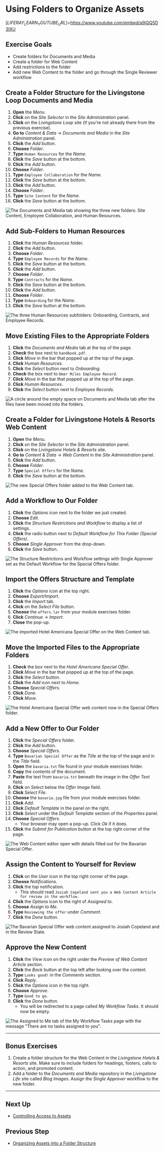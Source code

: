 # Using Folders to Organize Assets

[$LIFERAY_LEARN_YOUTUBE_URL$]=https://www.youtube.com/embed/a9iQQ5D3IXU

## Exercise Goals

* Create folders for Documents and Media
* Create a folder for Web Content    
* Add restrictions to the folder
* Add new Web Content to the folder and go through the Single Reviewer workflow

## Create a Folder Structure for the Livingstone Loop Documents and Media

1. **Open** the _Menu_.
2. **Click** on the _Site Selector_ in the _Site Administration_ panel.
3. **Click** on the _Livingstone Loop_ site (if you're not already there from the previous exercise).
4. **Go to** _Content & Data_ → _Documents and Media_ in the _Site Administration_ panel.  
5. **Click** the _Add_ button.  
6. **Choose** _Folder_.  
7. **Type** `Human Resources` for the  _Name_.  
8. **Click** the _Save_ button at the bottom.
9. **Click** the _Add_ button.  
10. **Choose** _Folder_.  
11. **Type** `Employee Collaboration` for the  _Name_.  
12. **Click** the _Save_ button at the bottom.
13. **Click** the _Add_ button.  
14. **Choose** _Folder_.  
15. **Type** `Site Content` for the _Name_.  
16. **Click** the _Save_ button at the bottom.

![The Documents and Media tab showing the three new folders: Site Content, Employee Collaboration, and Human Resources.](./images/livingstone-loop-folders.png)

## Add Sub-Folders to Human Resources

1. **Click** the _Human Resources_ folder.
2. **Click** the _Add_ button.  
3. **Choose** _Folder_.  
4. **Type** `Employee Records` for the  _Name_.  
5. **Click** the _Save_ button at the bottom.
6. **Click** the _Add_ button.  
7. **Choose** _Folder_.  
8. **Type** `Contracts` for the  _Name_.  
9. **Click** the _Save_ button at the bottom.
10. **Click** the _Add_ button.  
11. **Choose** _Folder_.  
12. **Type** `Onboarding` for the  _Name_.  
13. **Click** the _Save_ button at the bottom.

![The three Human Resources subfolders: Onboarding, Contracts, and Employee Records.](./images/hr-folders.png)

## Move Existing Files to the Appropriate Folders

1. **Click** the _Documents and Media_ tab at the top of the page.
2. **Check** the box next to `handbook.pdf`.
3. **Click** _Move_ in the bar that popped up at the top of the page.
4. **Click** _Human Resources_.
5. **Click** the _Select_ button next to _Onboarding_.
6. **Check** the box next to `Omar Miles Employee Record`.
7. **Click** _Move_ in the bar that popped up at the top of the page.
8. **Click** _Human Resources_.
9. **Click** the _Select_ button next to _Employee Records_.

![A circle around the empty space on Documents and Media tab after the files have been moved into the folders.](./images/files-moved.png)

## Create a Folder for Livingstone Hotels & Resorts Web Content

1. **Open** the _Menu_.
2. **Click** on the _Site Selector_ in the _Site Administration_ panel.
3. **Click** on the _Livingstone Hotels & Resorts_ site.
4. **Go to** _Content & Data_ → _Web Content_ in the _Site Administration_ panel.  
5. **Click** the _Add_ button.  
6. **Choose** _Folder_.  
7. **Type** `Special Offers` for the _Name_.  
8. **Click** the _Save_ button at the bottom.

![The new Special Offers folder added to the Web Content tab.](./images/new-offers-folder.png)

## Add a Workflow to Our Folder

1. **Click** the _Options_ icon next to the folder we just created.  
2. **Choose** _Edit_.  
3. **Click** the _Structure Restrictions and Workflow_ to display a list of settings.  
4. **Click** the radio button next to _Default Workflow for This Folder (Special Offers)_.  
5. **Choose** _Single Approver_ from the drop-down.  
6. **Click** the _Save_ button.

![The Structure Restrictions and Workflow settings with Single Approver set as the Default Workflow for the Special Offers folder.](./images/folder-restriction-offers.png)

## Import the Offers Structure and Template

1. **Click** the _Options_ icon at the top right. 
2. **Choose** _Export/Import_.
3. **Click** the _Import_ tab.
4. **Click** on the _Select File_ button.
5. **Choose** the `offers.lar` from your module exercises folder.  
6. **Click** _Continue_ → _Import_.   
7. **Close** the pop-up.  

![The imported Hotel Americana Special Offer on the Web Content tab.](./images/offers-imported.png)

## Move the Imported Files to the Appropriate Folders

1. **Check** the box next to the _Hotel Americana Special Offer_.
2. **Click** _Move_ in the bar that popped up at the top of the page.
3. **Click** the _Select_ button.
4. **Click** the _Add_ icon next to _Home_.
5. **Choose** _Special Offers_.
6. **Click** _Done_.
7. **Click** _Move_.

![The Hotel Americana Special Offer web content now in the Special Offers folder.](./images/web-content-moved.png)

## Add a New Offer to Our Folder

1. **Click** the _Special Offers_ folder.
2. **Click** the _Add_ button.
3. **Choose** _Special Offers_.
4. **Type** `Bavarian Special Offer` as the _Title_ at the top of the page and in the _Title_ field.
5. **Open** the `bavaria.txt` file found in your module exercises folder.
6. **Copy** the contents of the document.
7. **Paste** the text from `bavaria.txt` beneath the image in the _Offer Text_ field.
8. **Click** on _Select_ below the _Offer Image_ field.
9. **Click** _Select File_.
10. **Choose** the `bavaria.jpg` file from your module exercises folder.
11. **Click** _Add_.
12. **Click** _Default Template_ in the panel on the right.
13. **Click** _Select_ under the _Default Template_ section of the _Properties_ panel.
14. **Choose** _Special Offers_.
	- Your browser may open a pop-up. Click _Ok_ if it does.
15. **Click** the _Submit for Publication_ button at the top right corner of the page.

![The Web Content editor open with details filled out for the Bavarian Special Offer.](./images/pending-offer.png)

## Assign the Content to Yourself for Review

1. **Click** on the _User_ icon in the top right corner of the page.  
2. **Choose** _Notifications_.  
3. **Click** the top notification.
	- This should read `Josiah Copeland sent you a Web Content Article for review in the workflow.`
4. **Click** the _Options_ icon to the right of _Assigned to_.  
5. **Choose** _Assign to Me_.  
6. **Type** `Reviewing the offer` under _Comment_.  
7. **Click** the _Done_ button.

![The Bavarian Special Offer web content assigned to Josiah Copeland and in the Review State.](./images/assigned-to-me.png)

## Approve the New Content

1. **Click** the _View_ icon on the right under the _Preview of Web Content Article_ section.  
2. **Click** the _Back_ button at the top left after looking over the content.  
3. **Type** `Looks good!` in the _Comments_ section.  
4. **Click** _Reply_.  
5. **Click** the _Options_ icon in the top right.  
6. **Choose** _Approve_.  
7. **Type** `Good to go`.  
8. **Click** the _Done_ button.
	- You will be redirected to a page called _My Workflow Tasks_. It should now be empty.

![The Assigned to Me tab of the My Workflow Tasks page with the message "There are no tasks assigned to you".](./images/review-completed.png)

---

## Bonus Exercises

1. Create a folder structure for the Web Content in the _Livingstone Hotels & Resorts_ site. Make sure to include folders for headings, footers, calls to action, and promoted content.
2. Add a folder to the _Documents and Media_ repository in the _Livingstone Life_ site called _Blog Images_. Assign the _Single Approver_ workflow to the new folder. 

---

## Next Up

* [Controlling Access to Assets](./asset-access.md)

## Previous Step

* [Organizing Assets into a Folder Structure](./organizing-assets-with-folders.md)